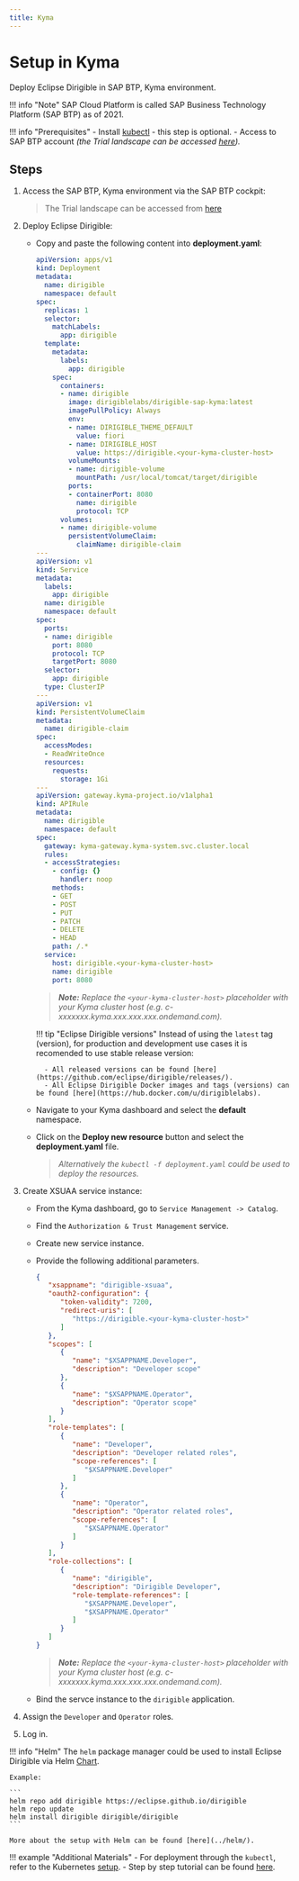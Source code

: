 ```yaml
---
title: Kyma
---
```


Setup in Kyma
===

Deploy Eclipse Dirigible in SAP BTP, Kyma environment.

!!! info "Note"
    SAP Cloud Platform is called SAP Business Technology Platform (SAP BTP) as of 2021.

!!! info "Prerequisites"
    - Install [kubectl](https://kubernetes.io/docs/tasks/tools/install-kubectl/) - this step is optional.
    - Access to SAP BTP account _(the Trial landscape can be accessed [here](https://account.hanatrial.ondemand.com/))._

Steps
---

1. Access the SAP BTP, Kyma environment via the SAP BTP cockpit:

    > The Trial landscape can be accessed from [here](https://account.hanatrial.ondemand.com)

1. Deploy Eclipse Dirigible:

    - Copy and paste the following content into **deployment.yaml**:

        ```yaml
        apiVersion: apps/v1
        kind: Deployment
        metadata:
          name: dirigible
          namespace: default
        spec:
          replicas: 1
          selector:
            matchLabels:
              app: dirigible
          template:
            metadata:
              labels:
                app: dirigible
            spec:
              containers:
              - name: dirigible
                image: dirigiblelabs/dirigible-sap-kyma:latest
                imagePullPolicy: Always
                env:
                - name: DIRIGIBLE_THEME_DEFAULT
                  value: fiori
                - name: DIRIGIBLE_HOST
                  value: https://dirigible.<your-kyma-cluster-host>
                volumeMounts:
                - name: dirigible-volume
                  mountPath: /usr/local/tomcat/target/dirigible
                ports:
                - containerPort: 8080
                  name: dirigible
                  protocol: TCP
              volumes:
              - name: dirigible-volume
                persistentVolumeClaim:
                  claimName: dirigible-claim
        ---
        apiVersion: v1
        kind: Service
        metadata:
          labels:
            app: dirigible
          name: dirigible
          namespace: default
        spec:
          ports:
          - name: dirigible
            port: 8080
            protocol: TCP
            targetPort: 8080
          selector:
            app: dirigible
          type: ClusterIP
        ---
        apiVersion: v1
        kind: PersistentVolumeClaim
        metadata:
          name: dirigible-claim
        spec:
          accessModes:
          - ReadWriteOnce
          resources:
            requests:
              storage: 1Gi
        ---
        apiVersion: gateway.kyma-project.io/v1alpha1
        kind: APIRule
        metadata:
          name: dirigible
          namespace: default
        spec:
          gateway: kyma-gateway.kyma-system.svc.cluster.local
          rules:
          - accessStrategies:
            - config: {}
              handler: noop
            methods:
            - GET
            - POST
            - PUT
            - PATCH
            - DELETE
            - HEAD
            path: /.*
          service:
            host: dirigible.<your-kyma-cluster-host>
            name: dirigible
            port: 8080
        ```
        > _**Note:** Replace the `<your-kyma-cluster-host>` placeholder with your Kyma cluster host (e.g. c-xxxxxxx.kyma.xxx.xxx.xxx.ondemand.com)._

        !!! tip "Eclipse Dirigible versions"
            Instead of using the `latest` tag (version), for production and development use cases it is recomended to use stable release version:

            - All released versions can be found [here](https://github.com/eclipse/dirigible/releases/).
            - All Eclipse Dirigible Docker images and tags (versions) can be found [here](https://hub.docker.com/u/dirigiblelabs).

    - Navigate to your Kyma dashboard and select the **default** namespace.

    - Click on the **Deploy new resource** button and select the **deployment.yaml** file.

        > _Alternatively the `kubectl -f deployment.yaml` could be used to deploy the resources._

1. Create XSUAA service instance:

    - From the Kyma dashboard, go to `Service Management -> Catalog`.
    - Find the `Authorization & Trust Management` service.
    - Create new service instance.
    - Provide the following additional parameters.

        ```json
        {
           "xsappname": "dirigible-xsuaa",
           "oauth2-configuration": {
              "token-validity": 7200,
              "redirect-uris": [
                 "https://dirigible.<your-kyma-cluster-host>"
              ]
           },
           "scopes": [
              {
                 "name": "$XSAPPNAME.Developer",
                 "description": "Developer scope"
              },
              {
                 "name": "$XSAPPNAME.Operator",
                 "description": "Operator scope"
              }
           ],
           "role-templates": [
              {
                 "name": "Developer",
                 "description": "Developer related roles",
                 "scope-references": [
                    "$XSAPPNAME.Developer"
                 ]
              },
              {
                 "name": "Operator",
                 "description": "Operator related roles",
                 "scope-references": [
                    "$XSAPPNAME.Operator"
                 ]
              }
           ],
           "role-collections": [
              {
                 "name": "dirigible",
                 "description": "Dirigible Developer",
                 "role-template-references": [ 
                    "$XSAPPNAME.Developer",
                    "$XSAPPNAME.Operator"
                 ]
              }
           ]	
        }
        ```

        > _**Note:** Replace the `<your-kyma-cluster-host>` placeholder with your Kyma cluster host (e.g. c-xxxxxxx.kyma.xxx.xxx.xxx.ondemand.com)._

    - Bind the servce instance to the `dirigible` application.

1. Assign the `Developer` and `Operator` roles.

1. Log in.

!!! info "Helm"
    The `helm` package manager could be used to install Eclipse Dirigible via Helm [Chart](https://artifacthub.io/packages/search?page=1&org=dirigiblelabs).

    Example:

    ```
    helm repo add dirigible https://eclipse.github.io/dirigible
    helm repo update
    helm install dirigible dirigible/dirigible
    ```

    More about the setup with Helm can be found [here](../helm/).


!!! example "Additional Materials"
    - For deployment through the `kubectl`, refer to the Kubernetes [setup](../kubernetes/).
    - Step by step tutorial can be found [here](https://blogs.sap.com/2020/10/13/how-to-deploy-eclipse-dirigible-in-the-sap-cloud-platform-kyma-environment/).
